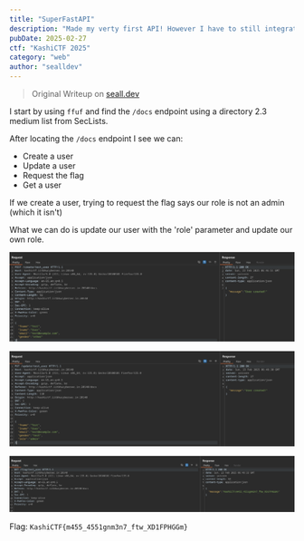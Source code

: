 ```yaml
---
title: "SuperFastAPI"
description: "Made my verty first API! However I have to still integrate it with a frontend so can't do much at this point lol."
pubDate: 2025-02-27
ctf: "KashiCTF 2025"
category: "web"
author: "sealldev"
---
```


> Original Writeup on [seall.dev](https://seall.dev/posts/kashictf2025#superfastapi)

I start by using `ffuf` and find the `/docs` endpoint using a directory 2.3 medium list from SecLists. 

After locating the `/docs` endpoint I see we can:
- Create a user
- Update a user
- Request the flag
- Get a user

If we create a user, trying to request the flag says our role is not an admin (which it isn't)

What we can do is update our user with the 'role' parameter and update our own role.

![superfast1.png](images/25-kashi/superfast1.png)

![superfast2.png](images/25-kashi/superfast2.png)

![superfast3.png](images/25-kashi/superfast3.png)

Flag: `KashiCTF{m455_4551gnm3n7_ftw_XD1FPHGGm}`